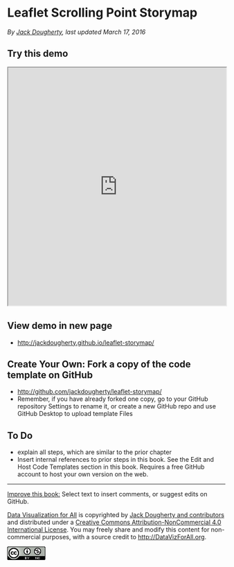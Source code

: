 # Leaflet Scrolling Point Storymap

*By [Jack Dougherty](../../introduction/who.md), last updated March 17, 2016*

## Try this demo

<iframe src="http://jackdougherty.github.io/leaflet-storymap/" width="100%" height=550></iframe>

## View demo in new page
- http://jackdougherty.github.io/leaflet-storymap/

## Create Your Own: Fork a copy of the code template on GitHub
- http://github.com/jackdougherty/leaflet-storymap/
- Remember, if you have already forked one copy, go to your GitHub repository Settings to rename it, or create a new GitHub repo and use GitHub Desktop to upload template Files

## To Do
- explain all steps, which are similar to the prior chapter
- Insert internal references to prior steps in this book. See the Edit and Host Code Templates section in this book. Requires a free GitHub account to host your own version on the web.



---



[Improve this book:](../../gitbook/improve.md) Select text to insert comments, or suggest edits on GitHub.

[Data Visualization for All](http://datavizforall.org)
is copyrighted by [Jack Dougherty and contributors](../../introduction/who.md)
and distributed under a [Creative Commons Attribution-NonCommercial 4.0 International License](http://creativecommons.org/licenses/by-nc/4.0). You may freely share and modify this content for non-commercial purposes, with a source credit to http://DataVizForAll.org.

![Creative Commons by-nc image](../../cc-by-nc.png)
